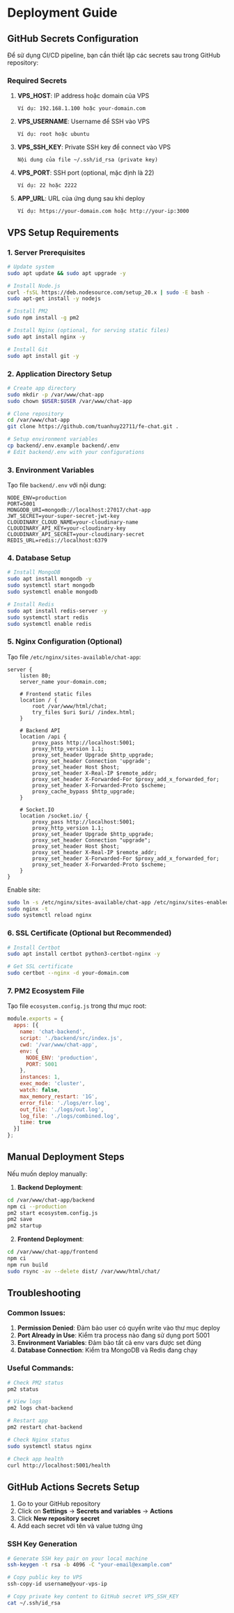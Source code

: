 # Deployment Guide

## GitHub Secrets Configuration

Để sử dụng CI/CD pipeline, bạn cần thiết lập các secrets sau trong GitHub repository:

### Required Secrets

1. **VPS_HOST**: IP address hoặc domain của VPS
   ```
   Ví dụ: 192.168.1.100 hoặc your-domain.com
   ```

2. **VPS_USERNAME**: Username để SSH vào VPS
   ```
   Ví dụ: root hoặc ubuntu
   ```

3. **VPS_SSH_KEY**: Private SSH key để connect vào VPS
   ```
   Nội dung của file ~/.ssh/id_rsa (private key)
   ```

4. **VPS_PORT**: SSH port (optional, mặc định là 22)
   ```
   Ví dụ: 22 hoặc 2222
   ```

5. **APP_URL**: URL của ứng dụng sau khi deploy
   ```
   Ví dụ: https://your-domain.com hoặc http://your-ip:3000
   ```

## VPS Setup Requirements

### 1. Server Prerequisites
```bash
# Update system
sudo apt update && sudo apt upgrade -y

# Install Node.js
curl -fsSL https://deb.nodesource.com/setup_20.x | sudo -E bash -
sudo apt-get install -y nodejs

# Install PM2
sudo npm install -g pm2

# Install Nginx (optional, for serving static files)
sudo apt install nginx -y

# Install Git
sudo apt install git -y
```

### 2. Application Directory Setup
```bash
# Create app directory
sudo mkdir -p /var/www/chat-app
sudo chown $USER:$USER /var/www/chat-app

# Clone repository
cd /var/www/chat-app
git clone https://github.com/tuanhuy22711/fe-chat.git .

# Setup environment variables
cp backend/.env.example backend/.env
# Edit backend/.env with your configurations
```

### 3. Environment Variables
Tạo file `backend/.env` với nội dung:
```env
NODE_ENV=production
PORT=5001
MONGODB_URI=mongodb://localhost:27017/chat-app
JWT_SECRET=your-super-secret-jwt-key
CLOUDINARY_CLOUD_NAME=your-cloudinary-name
CLOUDINARY_API_KEY=your-cloudinary-key
CLOUDINARY_API_SECRET=your-cloudinary-secret
REDIS_URL=redis://localhost:6379
```

### 4. Database Setup
```bash
# Install MongoDB
sudo apt install mongodb -y
sudo systemctl start mongodb
sudo systemctl enable mongodb

# Install Redis
sudo apt install redis-server -y
sudo systemctl start redis
sudo systemctl enable redis
```

### 5. Nginx Configuration (Optional)
Tạo file `/etc/nginx/sites-available/chat-app`:
```nginx
server {
    listen 80;
    server_name your-domain.com;
    
    # Frontend static files
    location / {
        root /var/www/html/chat;
        try_files $uri $uri/ /index.html;
    }
    
    # Backend API
    location /api {
        proxy_pass http://localhost:5001;
        proxy_http_version 1.1;
        proxy_set_header Upgrade $http_upgrade;
        proxy_set_header Connection 'upgrade';
        proxy_set_header Host $host;
        proxy_set_header X-Real-IP $remote_addr;
        proxy_set_header X-Forwarded-For $proxy_add_x_forwarded_for;
        proxy_set_header X-Forwarded-Proto $scheme;
        proxy_cache_bypass $http_upgrade;
    }
    
    # Socket.IO
    location /socket.io/ {
        proxy_pass http://localhost:5001;
        proxy_http_version 1.1;
        proxy_set_header Upgrade $http_upgrade;
        proxy_set_header Connection "upgrade";
        proxy_set_header Host $host;
        proxy_set_header X-Real-IP $remote_addr;
        proxy_set_header X-Forwarded-For $proxy_add_x_forwarded_for;
        proxy_set_header X-Forwarded-Proto $scheme;
    }
}
```

Enable site:
```bash
sudo ln -s /etc/nginx/sites-available/chat-app /etc/nginx/sites-enabled/
sudo nginx -t
sudo systemctl reload nginx
```

### 6. SSL Certificate (Optional but Recommended)
```bash
# Install Certbot
sudo apt install certbot python3-certbot-nginx -y

# Get SSL certificate
sudo certbot --nginx -d your-domain.com
```

### 7. PM2 Ecosystem File
Tạo file `ecosystem.config.js` trong thư mục root:
```javascript
module.exports = {
  apps: [{
    name: 'chat-backend',
    script: './backend/src/index.js',
    cwd: '/var/www/chat-app',
    env: {
      NODE_ENV: 'production',
      PORT: 5001
    },
    instances: 1,
    exec_mode: 'cluster',
    watch: false,
    max_memory_restart: '1G',
    error_file: './logs/err.log',
    out_file: './logs/out.log',
    log_file: './logs/combined.log',
    time: true
  }]
};
```

## Manual Deployment Steps

Nếu muốn deploy manually:

1. **Backend Deployment**:
```bash
cd /var/www/chat-app/backend
npm ci --production
pm2 start ecosystem.config.js
pm2 save
pm2 startup
```

2. **Frontend Deployment**:
```bash
cd /var/www/chat-app/frontend
npm ci
npm run build
sudo rsync -av --delete dist/ /var/www/html/chat/
```

## Troubleshooting

### Common Issues:

1. **Permission Denied**: Đảm bảo user có quyền write vào thư mục deploy
2. **Port Already in Use**: Kiểm tra process nào đang sử dụng port 5001
3. **Environment Variables**: Đảm bảo tất cả env vars được set đúng
4. **Database Connection**: Kiểm tra MongoDB và Redis đang chạy

### Useful Commands:
```bash
# Check PM2 status
pm2 status

# View logs
pm2 logs chat-backend

# Restart app
pm2 restart chat-backend

# Check Nginx status
sudo systemctl status nginx

# Check app health
curl http://localhost:5001/health
```

## GitHub Actions Secrets Setup

1. Go to your GitHub repository
2. Click on **Settings** → **Secrets and variables** → **Actions**
3. Click **New repository secret**
4. Add each secret với tên và value tương ứng

### SSH Key Generation
```bash
# Generate SSH key pair on your local machine
ssh-keygen -t rsa -b 4096 -C "your-email@example.com"

# Copy public key to VPS
ssh-copy-id username@your-vps-ip

# Copy private key content to GitHub secret VPS_SSH_KEY
cat ~/.ssh/id_rsa
```

